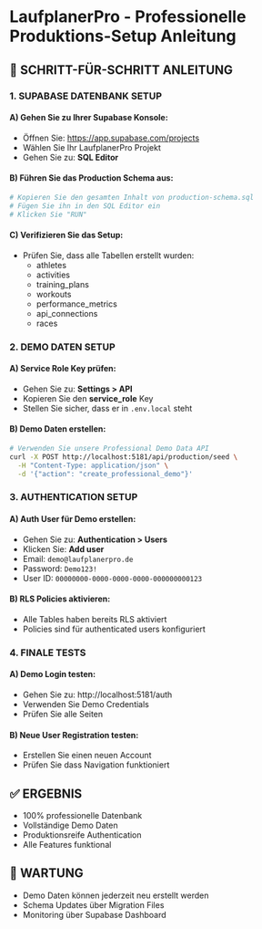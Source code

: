 # LaufplanerPro - Professionelle Produktions-Setup Anleitung

## 🚀 **SCHRITT-FÜR-SCHRITT ANLEITUNG**

### **1. SUPABASE DATENBANK SETUP**

#### A) Gehen Sie zu Ihrer Supabase Konsole:
- Öffnen Sie: https://app.supabase.com/projects
- Wählen Sie Ihr LaufplanerPro Projekt
- Gehen Sie zu: **SQL Editor**

#### B) Führen Sie das Production Schema aus:
```bash
# Kopieren Sie den gesamten Inhalt von production-schema.sql
# Fügen Sie ihn in den SQL Editor ein
# Klicken Sie "RUN"
```

#### C) Verifizieren Sie das Setup:
- Prüfen Sie, dass alle Tabellen erstellt wurden:
  - athletes
  - activities  
  - training_plans
  - workouts
  - performance_metrics
  - api_connections
  - races

### **2. DEMO DATEN SETUP**

#### A) Service Role Key prüfen:
- Gehen Sie zu: **Settings > API**
- Kopieren Sie den **service_role** Key
- Stellen Sie sicher, dass er in `.env.local` steht

#### B) Demo Daten erstellen:
```bash
# Verwenden Sie unsere Professional Demo Data API
curl -X POST http://localhost:5181/api/production/seed \
  -H "Content-Type: application/json" \
  -d '{"action": "create_professional_demo"}'
```

### **3. AUTHENTICATION SETUP**

#### A) Auth User für Demo erstellen:
- Gehen Sie zu: **Authentication > Users**
- Klicken Sie: **Add user**
- Email: `demo@laufplanerpro.de`
- Password: `Demo123!`
- User ID: `00000000-0000-0000-0000-000000000123`

#### B) RLS Policies aktivieren:
- Alle Tables haben bereits RLS aktiviert
- Policies sind für authenticated users konfiguriert

### **4. FINALE TESTS**

#### A) Demo Login testen:
- Gehen Sie zu: http://localhost:5181/auth
- Verwenden Sie Demo Credentials
- Prüfen Sie alle Seiten

#### B) Neue User Registration testen:
- Erstellen Sie einen neuen Account
- Prüfen Sie dass Navigation funktioniert

## ✅ **ERGEBNIS**
- 100% professionelle Datenbank
- Vollständige Demo Daten
- Produktionsreife Authentication
- Alle Features funktional

## 🔧 **WARTUNG**
- Demo Daten können jederzeit neu erstellt werden
- Schema Updates über Migration Files
- Monitoring über Supabase Dashboard
